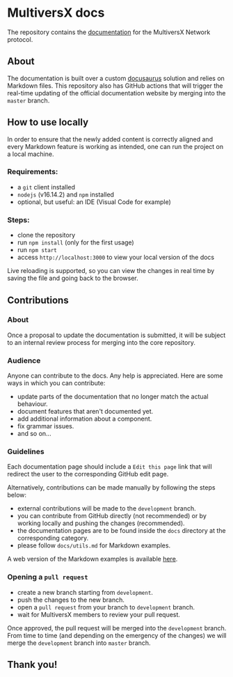 # MultiversX docs

The repository contains the [documentation](https://docs.multiversx.com) for the MultiversX Network protocol.

## About

The documentation is built over a custom [docusaurus](https://docusaurus.io/) solution and relies on Markdown files.
This repository also has GitHub actions that will trigger the real-time updating of the official documentation website by merging into the `master` branch.

## How to use locally

In order to ensure that the newly added content is correctly aligned and every Markdown feature is working as intended, one can run the project on a local machine.

### Requirements:

- a `git` client installed
- `nodejs` (v16.14.2) and `npm` installed
- optional, but useful: an IDE (Visual Code for example)

### Steps:

- clone the repository
- run `npm install` (only for the first usage)
- run `npm start`
- access `http://localhost:3000` to view your local version of the docs

Live reloading is supported, so you can view the changes in real time by saving the file and going back to the browser.

## Contributions

### About

Once a proposal to update the documentation is submitted, it will be subject to an internal review process for merging into the core repository.

### Audience

Anyone can contribute to the docs. Any help is appreciated. Here are some ways in which you can contribute:

- update parts of the documentation that no longer match the actual behaviour.
- document features that aren't documented yet.
- add additional information about a component.
- fix grammar issues.
- and so on...

### Guidelines

Each documentation page should include a `Edit this page` link that will redirect the user to the corresponding GitHub edit page. 

Alternatively, contributions can be made manually by following the steps below:

- external contributions will be made to the `development` branch.
- you can contribute from GitHub directly (not recommended) or by working locally and pushing the changes (recommended).
- the documentation pages are to be found inside the `docs` directory at the corresponding category.
- please follow `docs/utils.md` for Markdown examples.

A web version of the Markdown examples is available [here](https://docs.multiversx.com/utils/).

### Opening a `pull request`

- create a new branch starting from `development`.
- push the changes to the new branch.
- open a `pull request` from your branch to `development` branch.
- wait for MultiversX members to review your pull request.

Once approved, the pull request will be merged into the `development` branch. From time to time (and depending on the emergency of the changes) we will merge the `development` branch into `master` branch.

## **Thank you!**

